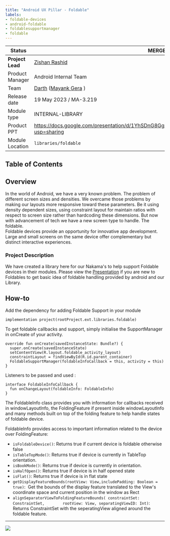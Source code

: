 ```yaml
---
title: "Android UX Pillar - Foldable"
labels:
- foldable-devices
- android-foldable
- foldablesupportmanager
- foldable
---
```



| **Status** | <!--start status:PURPLE-->MERGED<!--end status--> |
| --- | --- |
| **Project Lead** | [Zishan Rashid](https://tokopedia.atlassian.net/wiki/people/5c53e2323290dd17112962f7?ref=confluence)  |
| Product Manager | Android Internal Team |
| Team | [Darth](https://tokopedia.atlassian.net/people/team/8c90de56-d4f1-45a7-9021-bd87c4ea9ce2) ([Mayank Gera](https://tokopedia.atlassian.net/wiki/people/5f9281a8f162650070dacffd?ref=confluence) ) |
| Release date<br/> | 19 May 2023 / <!--start status:GREY-->MA-3.219<!--end status-->  |
| Module type |  <!--start status:PURPLE-->INTERNAL-LIBRARY<!--end status--> |
| Product PPT | <https://docs.google.com/presentation/d/1YhSDnG8GgzCa9b7O9U93MTgJk1yk55ZArtBpwTlhmfE/edit?usp=sharing>  |
| Module Location |  `libraries/foldable` |

## Table of Contents

<!--toc-->

## Overview

In the world of Android, we have a very known problem. The problem of different screen sizes and densities. We overcame those problems by making our layouts more responsive toward these parameters. Be it using density dependent sizes, using constraint layout for maintain ratios with respect to screen size rather than hardcoding these dimensions. But now with advancement of tech we have a new screen type to handle. The foldable.   
Foldable devices provide an opportunity for innovative app development. Large and small screens on the same device offer complementary but distinct interactive experiences.

### Project Description

We have created a library here for our Nakama's to help support Foldable devices in their modules. Please view the [Presentation](https://docs.google.com/presentation/d/1YhSDnG8GgzCa9b7O9U93MTgJk1yk55ZArtBpwTlhmfE/edit?usp=sharing) if you are new to Foldables to get basic idea of foldable handling provided by android and our Library.

## How-to

Add the dependency for adding Foldable Support in your module



```
implementation project(rootProject.ext.libraries.foldable)
```

To get foldable callbacks and support, simply initialise the SupportManager in onCreate of your activity.



```
override fun onCreate(savedInstanceState: Bundle?) {
  super.onCreate(savedInstanceState)
  setContentView(R.layout.foldable_activity_layout)
  constraintLayout = findViewById(R.id.parent_container)
  FoldableSupportManager(foldableInfoCallback = this, activity = this)
}
```


Listeners to be passed and used :



```
interface FoldableInfoCallback {
  fun onChangeLayout(foldableInfo: FoldableInfo)
}
```


The FoldableInfo class provides you with information for callbacks received in windowLayoutInfo, the FoldingFeature if present inside windowLayoutInfo and many methods built on top of the folding feature to help handle states of foldable device.

FoldableInfo provides access to important information related to the device over FoldingFeature:

- `isFoldableDevice()`: Returns true if current device is foldable otherwise false
- `isTableTopMode()`: Returns true if device is currently in TableTop orientation.
- `isBookMode()`: Returns true if device is currently in orientation.
- `isHalfOpen()`: Returns true if device is in half opened state
- `isFlat()`: Returns true if device is in flat state
- `getDisplayFeatureBounds(rootView: View,includePadding: Boolean = true)`:  Get the bounds of the display feature translated to the View's coordinate space and current position in the window as Rect
- `alignSeparatorViewToFoldingFeatureBounds( constraintSet: ConstraintSet,        rootView: View, separatingViewID: Int)`: Returns ConstraintSet with the seperatingView aligned around the foldable feature.



---

![](https://docs-android.tokopedia.net/images/docs/foldable/_IiKPq5UytGBfQaoViqY-NgdVmPuePQqbzGKT6ECFlZhsMtMpZ3E6A3-nxc4ZNoEIt_p9gILTyKDqrlPVeQm7OeQpvdotJgjaHABuOeahL2Xj3BTD7pRFymobJ-lSif28yIsUGt0dCONpr4KZzjzuI8Xqe6GKlMhFQH0tE5vBYyCnrffiDMOngFIl_c)

